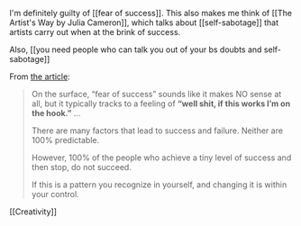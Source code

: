 I'm definitely guilty of [[fear of success]]. This also makes me think of [[The Artist's Way by Julia Cameron]], which talks about [[self-sabotage]] that artists carry out when at the brink of success.

Also, [[you need people who can talk you out of your bs doubts and self-sabotage]]

From [the article](https://stackingthebricks.com/fear-of-success/):
> On the surface, “fear of success” sounds like it makes NO sense at all, but it typically tracks to a feeling of **“well shit, if this works I’m on the hook.”** ...
> 
> There are many factors that lead to success and failure. Neither are 100% predictable.
>
> However, 100% of the people who achieve a tiny level of success and then stop, do not succeed.
>
> If this is a pattern you recognize in yourself, and changing it is within your control.



[[Creativity]]